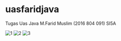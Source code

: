 # uasfaridjava
Tugas Uas Java M.Farid Muslim (2016 804 091) SI5A

![1](https://user-images.githubusercontent.com/47074331/51801780-bdf4d280-2274-11e9-9d7b-ef80a4dea736.JPG)
![2](https://user-images.githubusercontent.com/47074331/51801784-c5b47700-2274-11e9-9129-a5b1dd9205d5.JPG)
![3](https://user-images.githubusercontent.com/47074331/51801787-cc42ee80-2274-11e9-8e7b-ef62ad26297d.JPG)
